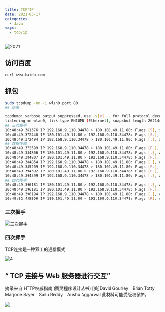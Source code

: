 ```yaml
---
title: TCP/IP
date: 2021-03-17
categories:
  - Java
tags:
  - tcp/ip
---
```


![2021](https://fastly.jsdelivr.net/gh/qbmzc/images/md/2021-03-17_11-02.png)


<!-- more -->

## 访问百度

```bash
curl www.baidu.com
```

## 抓包

```bash
sudo tcpdump -nn -i wlan0 port 80
## 结果

tcpdump: verbose output suppressed, use -v[v]... for full protocol decode
listening on wlan0, link-type EN10MB (Ethernet), snapshot length 262144 bytes
## 三次握手
10:48:49.361376 IP 192.168.9.110.34478 > 180.101.49.11.80: Flags [S], seq 3423292822, win 64240, options [mss 1460,sackOK,TS val 3862252387 ecr 0,nop,wscale 7], length 0
10:48:49.372448 IP 180.101.49.11.80 > 192.168.9.110.34478: Flags [S.], seq 330237084, ack 3423292823, win 8192, options [mss 1452,sackOK,nop,nop,nop,nop,nop,nop,nop,nop,nop,nop,nop,wscale 5], length 0
10:48:49.372494 IP 192.168.9.110.34478 > 180.101.49.11.80: Flags [.], ack 1, win 502, length 0
## 数据传输
10:48:49.372599 IP 192.168.9.110.34478 > 180.101.49.11.80: Flags [P.], seq 1:78, ack 1, win 502, length 77: HTTP: GET / HTTP/1.1
10:48:49.384806 IP 180.101.49.11.80 > 192.168.9.110.34478: Flags [.], ack 78, win 908, length 0
10:48:49.384807 IP 180.101.49.11.80 > 192.168.9.110.34478: Flags [P.], seq 1:2782, ack 78, win 908, length 2781: HTTP: HTTP/1.1 200 OK
10:48:49.384854 IP 192.168.9.110.34478 > 180.101.49.11.80: Flags [.], ack 2782, win 481, length 0
10:48:49.385209 IP 192.168.9.110.34478 > 180.101.49.11.80: Flags [F.], seq 78, ack 2782, win 501, length 0
10:48:49.394392 IP 180.101.49.11.80 > 192.168.9.110.34478: Flags [P.], seq 1453:2782, ack 78, win 908, length 1329: HTTP
10:48:49.394399 IP 192.168.9.110.34478 > 180.101.49.11.80: Flags [.], ack 2782, win 501, options [nop,nop,sack 1 {1453:2782}], length 0
## 四次挥手
10:48:49.396181 IP 180.101.49.11.80 > 192.168.9.110.34478: Flags [.], ack 79, win 908, length 0
10:48:49.396181 IP 180.101.49.11.80 > 192.168.9.110.34478: Flags [F.], seq 2782, ack 79, win 908, length 0
10:48:49.396194 IP 192.168.9.110.34478 > 180.101.49.11.80: Flags [.], ack 2783, win 501, length 0
10:48:52.435596 IP 180.101.49.11.80 > 192.168.9.110.34478: Flags [R], seq 330239867, win 0, length 0
```

### 三次握手

![三次握手](https://fastly.jsdelivr.net/gh/qbmzc/images/md/2021-03-17_11-09.png)

### 四次挥手

TCP连接是一种双工的通信模式

![4](https://fastly.jsdelivr.net/gh/qbmzc/images/md/2021-03-17_11-10.png)


## “ TCP 连接与 Web 服务器进行交互”

摘录来自
HTTP权威指南 (图灵程序设计丛书)
[美]David Gourley　Brian Totty　Marjorie Sayer　Sailu Reddy　Aushu Aggarwal
此材料可能受版权保护。

![](https://fastly.jsdelivr.net/gh/qbmzc/images/2021/202112161517367.png)